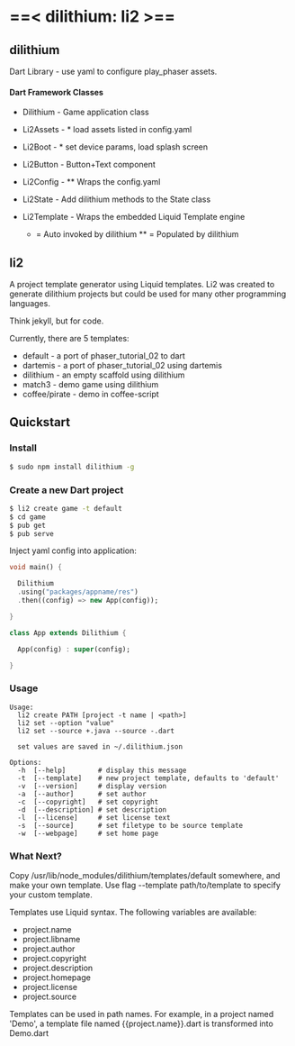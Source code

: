 # ==< dilithium: li2 >==

## dilithium
Dart Library - use yaml to configure play_phaser assets.

#### Dart Framework Classes

* Dilithium     - Game application class
* Li2Assets     - * load assets listed in config.yaml
* Li2Boot       - * set device params, load splash screen
* Li2Button     - Button+Text component
* Li2Config     - ** Wraps the config.yaml
* Li2State      - Add dilithium methods to the State class
* Li2Template   - Wraps the embedded Liquid Template engine

    * = Auto invoked by dilithium
    ** = Populated by dilithium

## li2
A project template generator using Liquid templates.
Li2 was created to generate dilithium projects
but could be used for many other programming languages.

Think jekyll, but for code.

Currently, there are 5 templates:

* default - a port of phaser_tutorial_02 to dart
* dartemis - a port of phaser_tutorial_02 using dartemis
* dilithium - an empty scaffold using dilithium
* match3 - demo game using dilithium
* coffee/pirate - demo in coffee-script


## Quickstart

### Install

```bash
$ sudo npm install dilithium -g
```

### Create a new Dart project

```bash
$ li2 create game -t default
$ cd game
$ pub get
$ pub serve
```

Inject yaml config into application:
```dart
void main() {

  Dilithium
  .using("packages/appname/res")
  .then((config) => new App(config));

}

class App extends Dilithium {

  App(config) : super(config);

}

```


### Usage


    Usage:
      li2 create PATH [project -t name | <path>]
      li2 set --option "value"
      li2 set --source +.java --source -.dart

      set values are saved in ~/.dilithium.json

    Options:
      -h  [--help]        # display this message
      -t  [--template]    # new project template, defaults to 'default'
      -v  [--version]     # display version
      -a  [--author]      # set author
      -c  [--copyright]   # set copyright
      -d  [--description] # set description
      -l  [--license]     # set license text
      -s  [--source]      # set filetype to be source template
      -w  [--webpage]     # set home page



### What Next?

Copy /usr/lib/node_modules/dilithium/templates/default somewhere, and make your own template.
Use flag --template path/to/template to specify your custom template.

Templates use Liquid syntax. The following variables are available:

* project.name          
* project.libname
* project.author
* project.copyright
* project.description
* project.homepage
* project.license
* project.source

Templates can be used in path names. For example, in a project named 'Demo', a template file named {{project.name}}.dart is transformed into Demo.dart

